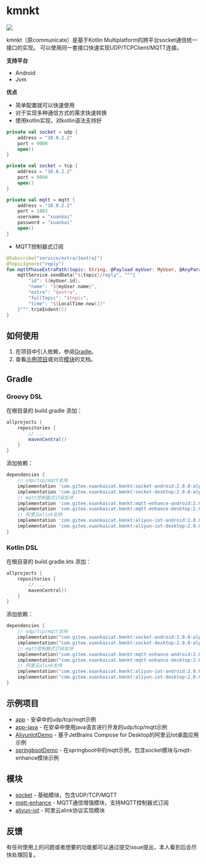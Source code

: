 # kmnkt

[![](https://jitpack.io/v/com.gitee.xuankaicat/kmnkt.svg)](https://jitpack.io/#com.gitee.xuankaicat/kmnkt)

kmnkt（原communicate）是基于Kotlin Multiplatform的跨平台socket通信统一接口的实现。
可以使用同一套接口快速实现UDP/TCPClient/MQTT连接。

**支持平台**
- Android
- Jvm

**优点**
- 简单配置就可以快速使用
- 对于实现多种通信方式的需求快速转换
- 使用kotlin实现，对kotlin语法支持好
```kotlin
private val socket = udp {
    address = "10.0.2.2"
    port = 9000
    open()
}

private val socket = tcp {
    address = "10.0.2.2"
    port = 9000
    open()
}

private val mqtt = mqtt {
    address = "10.0.2.2"
    port = 1883
    username = "xuankai"
    password = "xuankai"
    open()
}
```
- MQTT控制器式订阅
```kotlin
@Subscribe("service/extra/{extra}")
@TopicIgnore("reply")
fun mqttPhaseExtraPath(topic: String, @Payload myUser: MyUser, @AnyParam extra: List<String>) {
    mqttService.sendData("${topic}/reply", """{
        "id": ${myUser.id},
        "name": "${myUser.name}",
        "extra": "$extra",
        "fullTopic": "$topic",
        "time": "${LocalTime.now()}"
    }""".trimIndent())
}
```

## 如何使用
1. 在项目中引入依赖，参阅[Gradle](#gradle)。
2. 查看[示例项目](#示例项目)或对应[模块](#模块)的文档。

## Gradle

### Groovy DSL

在根目录的 build.gradle 添加：

```groovy
allprojects {
    repositories {
        // ...
        mavenCentral()
    }
}
```

添加依赖：

```groovy
dependencies {
    // udp/tcp/mqtt支持
    implementation 'com.gitee.xuankaicat.kmnkt:socket-android:2.0.0-alpha06'// 适用于Android
    implementation 'com.gitee.xuankaicat.kmnkt:socket-desktop:2.0.0-alpha06'// 适用于Desktop
    // mqtt控制器式订阅支持
    implementation 'com.gitee.xuankaicat.kmnkt:mqtt-enhance-android:2.0.0-alpha06'// 适用于Android
    implementation 'com.gitee.xuankaicat.kmnkt:mqtt-enhance-desktop:2.0.0-alpha06'// 适用于Desktop
    // 阿里云alink支持
    implementation 'com.gitee.xuankaicat.kmnkt:aliyun-iot-android:2.0.0-alpha06'// 适用于Android
    implementation 'com.gitee.xuankaicat.kmnkt:aliyun-iot-desktop:2.0.0-alpha06'// 适用于Desktop
}
```

### Kotlin DSL

在根目录的 build.gradle.kts 添加：

```kotlin
allprojects {
    repositories {
        // ...
        mavenCentral()
    }
}
```

添加依赖：

```kotlin
dependencies {
    // udp/tcp/mqtt支持
    implementation("com.gitee.xuankaicat.kmnkt:socket-android:2.0.0-alpha06")// 适用于Android
    implementation("com.gitee.xuankaicat.kmnkt:socket-desktop:2.0.0-alpha06")// 适用于Desktop
    // mqtt控制器式订阅支持
    implementation("com.gitee.xuankaicat.kmnkt:mqtt-enhance-android:2.0.0-alpha06")// 适用于Android
    implementation("com.gitee.xuankaicat.kmnkt:mqtt-enhance-desktop:2.0.0-alpha06")// 适用于Desktop
    // 阿里云alink支持
    implementation("com.gitee.xuankaicat.kmnkt:aliyun-iot-android:2.0.0-alpha06")// 适用于Android
    implementation("com.gitee.xuankaicat.kmnkt:aliyun-iot-desktop:2.0.0-alpha06")// 适用于Desktop
}
```

## 示例项目

* [app](examples/app) - 安卓中的udp/tcp/mqtt示例
* [app-java](examples/app-java) - 在安卓中使用java语言进行开发的udp/tcp/mqtt示例
* [AliyunIotDemo](examples/AliyunIotDemo) - 基于JetBrains Compose for Desktop的阿里云Iot桌面应用示例
* [springbootDemo](examples/springbootDemo) - 在springboot中的mqtt示例，包含socket模块与mqtt-enhance模块示例

## 模块

* [socket](socket) - 基础模块，包含UDP/TCP/MQTT
* [mqtt-enhance](mqtt-enhance) - MQTT通信增强模块，支持MQTT控制器式订阅
* [aliyun-iot](aliyun-iot) - 阿里云alink协议实现模块

## 反馈

有任何使用上的问题或者想要的功能都可以通过提交issue提出，本人看到后会尽快处理回复。